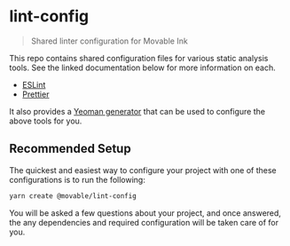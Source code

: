 # lint-config

> Shared linter configuration for Movable Ink

This repo contains shared configuration files for various static analysis tools. See the linked documentation below for more information on each.

- [ESLint](./eslint/base/README.md)
- [Prettier](./prettier-config/README.md)

It also provides a [Yeoman generator](./generator-lint-config/READMD.md') that can be used to configure the above tools for you.

## Recommended Setup

The quickest and easiest way to configure your project with one of these configurations is to run the following:

```bash
yarn create @movable/lint-config
```

You will be asked a few questions about your project, and once answered, the any dependencies and required configuration will be taken care of for you.
